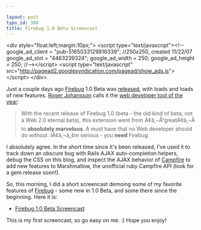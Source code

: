 ```yaml
---

layout: post
typo_id: 300
title: Firebug 1.0 Beta Screencast
---
```


&lt;div style="float:left;margin:10px;"&gt;
&lt;script type="text/javascript"&gt;&lt;!--
google_ad_client = "pub-5165033129816339";
//250x250, created 11/22/07
google_ad_slot = "4463239324";
google_ad_width = 250;
google_ad_height = 250;
//--&gt;&lt;/script&gt;
&lt;script type="text/javascript" src="http://pagead2.googlesyndication.com/pagead/show_ads.js"&gt;
&lt;/script&gt;
&lt;/div&gt;

Just a couple days ago [Firebug](http://getfirebug.com) 1.0 Beta was
[released](http://www.getfirebug.com/blog/2006/12/04/firebug-10-news/),
with loads and loads of new features. [Roger
Johansson](http://www.456bereastreet.com/) calls it the [web developer
tool of the
year](http://www.456bereastreet.com/archive/200612/firebug_10_web_developer_tool_of_the_year/):

> With the recent release of Firebug 1.0 (beta - the old kind of beta,
> not a Web 2.0 eternal beta), this extension went from
> Ã¢â‚¬Å“greatÃ¢â‚¬Â to **absolutely marvelous**. A must have that no
> Web developer should do without. IÃ¢â‚¬â„¢m serious - you **need**
> Firebug.

I absolutely agree. In the short time since it's been released, I've
used it to track down an obscure bug with Rails AJAX auto-completion
helpers, debug the CSS on this blog, and inspect the AJAX behavior of
[Campfire](http://campfire.com) to add new features to Marshmallow, the
unofficial ruby Campfire API (look for a gem release soon!).

So, this morning, I did a short screencast demoing some of my favorite
features of [Firebug](http://getfirebug.com) - some new in 1.0 Beta, and
some there since the beginning. Here it is:

-   [Firebug 1.0 Beta Screencast](http://files.jnewland.com/firebug.mov)

This is my first screencast, so go easy on me. :) Hope you enjoy!
